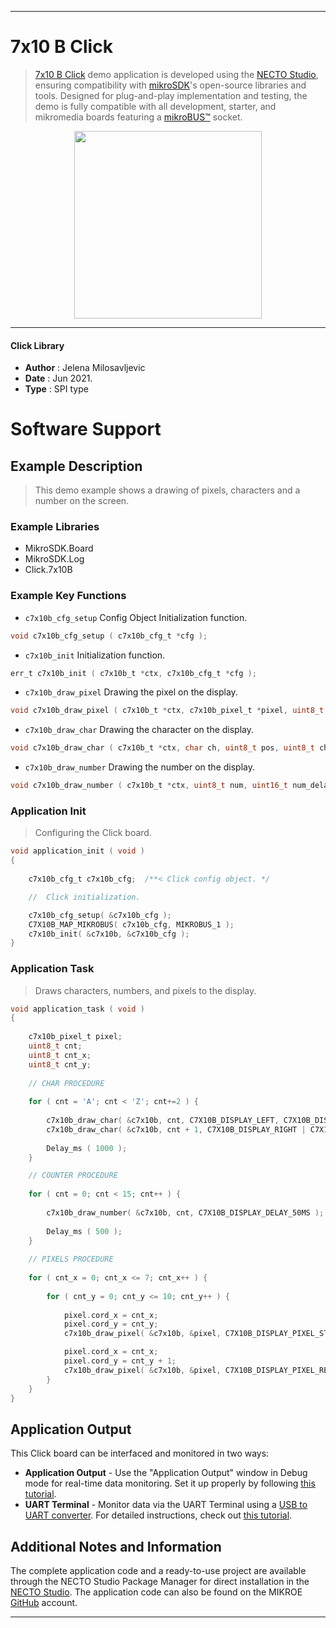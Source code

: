 
---
# 7x10 B Click

> [7x10 B Click](https://www.mikroe.com/?pid_product=MIKROE-2789) demo application is developed using
the [NECTO Studio](https://www.mikroe.com/necto), ensuring compatibility with [mikroSDK](https://www.mikroe.com/mikrosdk)'s
open-source libraries and tools. Designed for plug-and-play implementation and testing, the demo is fully compatible with
all development, starter, and mikromedia boards featuring a [mikroBUS&trade;](https://www.mikroe.com/mikrobus) socket.

<p align="center">
  <img src="https://www.mikroe.com/?pid_product=MIKROE-2789&image=1" height=300px>
</p>

---

#### Click Library

- **Author**        : Jelena Milosavljevic
- **Date**          : Jun 2021.
- **Type**          : SPI type

# Software Support

## Example Description

> This demo example shows a drawing of pixels, characters and a number on the screen.

### Example Libraries

- MikroSDK.Board
- MikroSDK.Log
- Click.7x10B

### Example Key Functions

- `c7x10b_cfg_setup` Config Object Initialization function.
```c
void c7x10b_cfg_setup ( c7x10b_cfg_t *cfg );
```

- `c7x10b_init` Initialization function.
```c
err_t c7x10b_init ( c7x10b_t *ctx, c7x10b_cfg_t *cfg );
```

- `c7x10b_draw_pixel`  Drawing the pixel on the display.
```c
void c7x10b_draw_pixel ( c7x10b_t *ctx, c7x10b_pixel_t *pixel, uint8_t mode, uint8_t px_delay );
```

- `c7x10b_draw_char` Drawing the character on the display.
```c
void c7x10b_draw_char ( c7x10b_t *ctx, char ch, uint8_t pos, uint8_t ch_delay );
```

- `c7x10b_draw_number` Drawing the number on the display.
```c
void c7x10b_draw_number ( c7x10b_t *ctx, uint8_t num, uint16_t num_delay );
```

### Application Init

> Configuring the Click board.

```c
void application_init ( void ) 
{
    
    c7x10b_cfg_t c7x10b_cfg;  /**< Click config object. */

    //  Click initialization.

    c7x10b_cfg_setup( &c7x10b_cfg );
    C7X10B_MAP_MIKROBUS( c7x10b_cfg, MIKROBUS_1 );
    c7x10b_init( &c7x10b, &c7x10b_cfg );
}
```

### Application Task

> Draws characters, numbers, and pixels to the display.

```c
void application_task ( void ) 
{
    
    c7x10b_pixel_t pixel;
    uint8_t cnt;
    uint8_t cnt_x;
    uint8_t cnt_y;
    
    // CHAR PROCEDURE
    
    for ( cnt = 'A'; cnt < 'Z'; cnt+=2 ) {
        
        c7x10b_draw_char( &c7x10b, cnt, C7X10B_DISPLAY_LEFT, C7X10B_DISPLAY_DELAY_50MS );
        c7x10b_draw_char( &c7x10b, cnt + 1, C7X10B_DISPLAY_RIGHT | C7X10B_DISPLAY_REFRESH, C7X10B_DISPLAY_DELAY_50MS );
        
        Delay_ms ( 1000 );
    }

    // COUNTER PROCEDURE
    
    for ( cnt = 0; cnt < 15; cnt++ ) {
        
        c7x10b_draw_number( &c7x10b, cnt, C7X10B_DISPLAY_DELAY_50MS );
        
        Delay_ms ( 500 );
    }
    
    // PIXELS PROCEDURE
    
    for ( cnt_x = 0; cnt_x <= 7; cnt_x++ ) {
        
        for ( cnt_y = 0; cnt_y <= 10; cnt_y++ ) {
            
            pixel.cord_x = cnt_x;
            pixel.cord_y = cnt_y;
            c7x10b_draw_pixel( &c7x10b, &pixel, C7X10B_DISPLAY_PIXEL_STORAGE, C7X10B_DISPLAY_DELAY_20MS );

            pixel.cord_x = cnt_x;
            pixel.cord_y = cnt_y + 1;
            c7x10b_draw_pixel( &c7x10b, &pixel, C7X10B_DISPLAY_PIXEL_REFRESH, C7X10B_DISPLAY_DELAY_20MS );
        }
    }
}
```

## Application Output

This Click board can be interfaced and monitored in two ways:
- **Application Output** - Use the "Application Output" window in Debug mode for real-time data monitoring.
Set it up properly by following [this tutorial](https://www.youtube.com/watch?v=ta5yyk1Woy4).
- **UART Terminal** - Monitor data via the UART Terminal using
a [USB to UART converter](https://www.mikroe.com/click/interface/usb?interface*=uart,uart). For detailed instructions,
check out [this tutorial](https://help.mikroe.com/necto/v2/Getting%20Started/Tools/UARTTerminalTool).

## Additional Notes and Information

The complete application code and a ready-to-use project are available through the NECTO Studio Package Manager for 
direct installation in the [NECTO Studio](https://www.mikroe.com/necto). The application code can also be found on
the MIKROE [GitHub](https://github.com/MikroElektronika/mikrosdk_click_v2) account.

---
